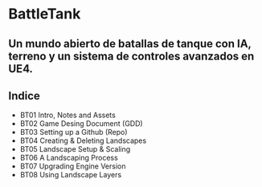 # BattleTank
Un mundo abierto de batallas de tanque con IA, terreno y un sistema de controles avanzados en UE4.
---
## Indice
* BT01 Intro, Notes and Assets
* BT02 Game Desing Document (GDD)
* BT03 Setting up a Github (Repo)
* BT04 Creating & Deleting Landscapes
* BT05 Landscape Setup & Scaling
* BT06 A Landscaping Process
* BT07 Upgrading Engine Version
* BT08 Using Landscape Layers